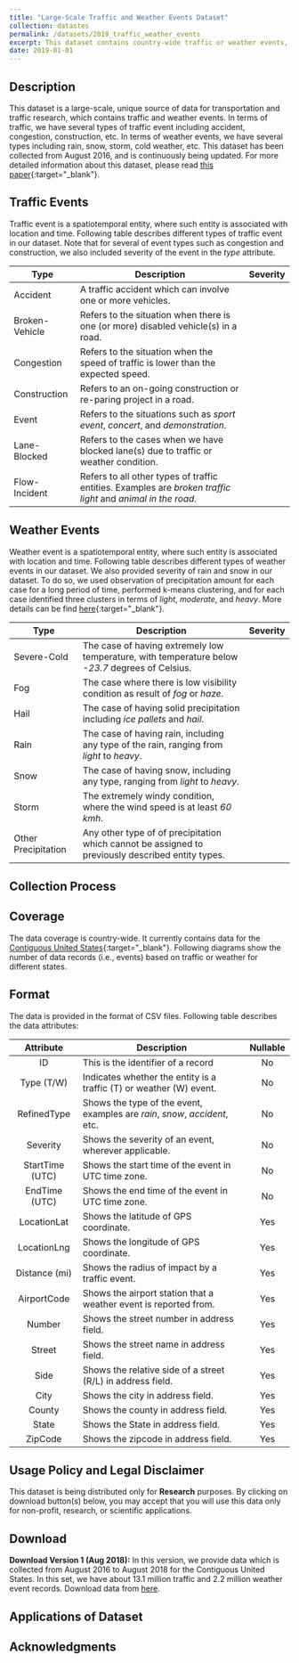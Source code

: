 ```yaml
---
title: "Large-Scale Traffic and Weather Events Dataset"
collection: datastes
permalink: /datasets/2019_traffic_weather_events
excerpt: This dataset contains country-wide traffic or weather events, which are continuously being collected from August 2016. Examples of a traffic event are *accident*, *congestion*, and *construction*. Examples of a weather event are *rain*, *snow*, and *storm*. 
date: 2019-01-01
---
```

## Description 
This dataset is a large-scale, unique source of data for transportation and traffic research, which contains traffic and weather events. In terms of traffic, we have several types of traffic event including accident, congestion, construction, etc. In terms of weather events, we have several types including rain, snow, storm, cold weather, etc. This dataset has been collected from August 2016, and is continuously being updated. For more detailed information about this dataset, please read [this paper](#){:target="_blank"}. 

## Traffic Events
Traffic event is a spatiotemporal entity, where such entity is associated with location and time. Following table describes different types of traffic event in our dataset. Note that for several of event types such as congestion and construction, we also included severity of the event in the *type* attribute. <!---For construction and event, severity is determined based on duration. For congestion, severity is determined by speed of the congestion. -->

| Type | Description | Severity |
|------|-------------|----------|
| Accident | A traffic accident which can involve one or more vehicles. | |
| Broken-Vehicle | Refers to the situation when there is one (or more) disabled vehicle(s) in a road. | |
| Congestion | Refers to the situation when the speed of traffic is lower than the expected speed. | |
| Construction | Refers to an on-going construction or re-paring project in a road. | |
| Event | Refers to the situations such as *sport event*, *concert*, and *demonstration*. | |
| Lane-Blocked | Refers to the cases when we have blocked lane(s) due to traffic or weather condition. | |
| Flow-Incident | Refers to all other types of traffic entities. Examples are *broken traffic light* and *animal in the road*. | |

## Weather Events
Weather event is a spatiotemporal entity, where such entity is associated with location and time. Following table describes different types of weather events in our dataset. We also provided severity of rain and snow in our dataset. To do so, we used observation of precipitation amount for each case for a long period of time, performed k-means clustering, and for each case identified three clusters in terms of *light*, *moderate*, and *heavy*. More details can be find [here](#){:target="_blank"}.

| Type | Description | Severity |
|------|-------------|----------|
| Severe-Cold | The case of having extremely low temperature, with temperature below *-23.7* degrees of Celsius. | |
| Fog | The case where there is low visibility condition as result of *fog* or *haze*. | |
| Hail | The case of having solid precipitation including *ice pallets* and *hail*. | |
| Rain | The case of having rain, including any type of the rain, ranging from *light* to *heavy*. | |
| Snow | The case of having snow, including any type, ranging from *light* to *heavy*. | |
| Storm | The extremely windy condition, where the wind speed is at least *60 kmh*. | |
| Other Precipitation | Any other type of of precipitation which cannot be assigned to previously described entity types. | |

## Collection Process

## Coverage
The data coverage is country-wide. It currently contains data for the [Contiguous United States](https://en.wikipedia.org/wiki/Contiguous_United_States){:target="_blank"}. Following diagrams show the number of data records (i.e., events) based on traffic or weather for different states. 

## Format
The data is provided in the format of CSV files. Following table describes the data attributes: 

| Attribute | Description | Nullable |
|:---------:|-------------|:--------:|
| ID | This is the identifier of a record | No |
| Type (T/W) | Indicates whether the entity is a traffic (T) or weather (W) event. | No |
| RefinedType | Shows the type of the event, examples are *rain*, *snow*, *accident*, etc. | No |
| Severity | Shows the severity of an event, wherever applicable. | No |
| StartTime (UTC) | Shows the start time of the event in UTC time zone. | No |
| EndTime (UTC) | Shows the end time of the event in UTC time zone. | No |
| LocationLat | Shows the latitude of GPS coordinate. | Yes |
| LocationLng | Shows the longitude of GPS coordinate. | Yes |
| Distance (mi) | Shows the radius of impact by a traffic event. | Yes |
| AirportCode | Shows the airport station that a weather event is reported from. | Yes |
| Number | Shows the street number in address field. | Yes |
| Street | Shows the street name in address field.  | Yes |
| Side | Shows the relative side of a street (R/L) in address field. | Yes |
| City | Shows the city in address field. | Yes |
| County | Shows the county in address field. | Yes |
| State | Shows the State in address field. | Yes |
| ZipCode | Shows the zipcode in address field. | Yes |

## Usage Policy and Legal Disclaimer
This dataset is being distributed only for __Research__ purposes. By clicking on download button(s) below, you may accept that you will use this data only for non-profit, research, or scientific applications. 

## Download
__Download Version 1 (Aug 2018):__ In this version, we provide data which is collected from August 2016 to August 2018 for the Contiguous United States. In this set, we have about 13.1 million traffic and 2.2 million weather event records. Download data from [here](#). 

<!--- __Download Version 2 (Dec 2018):__ In this version, we provide data which is collected from August 2016 to December 2018 for the Contiguous United States. In this set, we have ?? million traffic and ?? million weather event records. Download from [here](#). -->

## Applications of Dataset

## Acknowledgments
